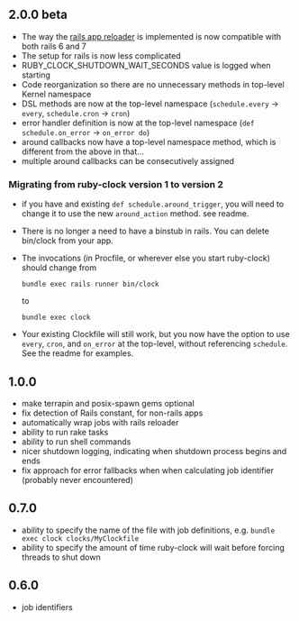 ## 2.0.0 beta

* The way the [rails app reloader](https://guides.rubyonrails.org/threading_and_code_execution.html)
  is implemented is now compatible with both rails 6 and 7
* The setup for rails is now less complicated
* RUBY_CLOCK_SHUTDOWN_WAIT_SECONDS value is logged when starting
* Code reorganization so there are no unnecessary methods in top-level Kernel namespace
* DSL methods are now at the top-level namespace (`schedule.every` → `every`, `schedule.cron` → `cron`)
* error handler definition is now at the top-level namespace (`def schedule.on_error` → `on_error do`)
* around callbacks now have a top-level namespace method, which is different from the above in that...
* multiple around callbacks can be consecutively assigned

### Migrating from ruby-clock version 1 to version 2

* if you have and existing `def schedule.around_trigger`, you will need to change it to use the new
  `around_action` method. see readme.
* There is no longer a need to have a binstub in rails. You can delete bin/clock from your app.
* The invocations (in Procfile, or wherever else you start ruby-clock) should change from

      bundle exec rails runner bin/clock
  to

      bundle exec clock
* Your existing Clockfile will still work, but you now have the option to use
  `every`, `cron`, and `on_error` at the top-level, without referencing `schedule`.
  See the readme for examples.

## 1.0.0

* make terrapin and posix-spawn gems optional
* fix detection of Rails constant, for non-rails apps
* automatically wrap jobs with rails reloader
* ability to run rake tasks
* ability to run shell commands
* nicer shutdown logging, indicating when shutdown process begins and ends
* fix approach for error fallbacks when when calculating job identifier (probably never encountered)

## 0.7.0

* ability to specify the name of the file with job definitions, e.g. `bundle exec clock clocks/MyClockfile`
* ability to specify the amount of time ruby-clock will wait before forcing threads to shut down

## 0.6.0

* job identifiers
